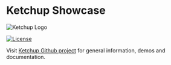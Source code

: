 # Ketchup Showcase

![Ketchup Logo](https://raw.githubusercontent.com/smeup/ketchup/develop/docs/images/ketchup_logo.svg)

[![License](https://img.shields.io/badge/License-Apache%202.0-blue.svg)](https://opensource.org/licenses/Apache-2.0)

Visit [Ketchup Github project](https://github.com/smeup/ketchup) for general information, demos and documentation.
